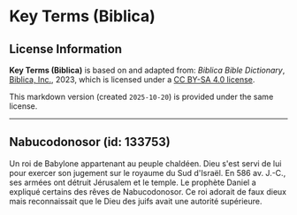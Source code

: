 # Key Terms (Biblica)

## License Information

**Key Terms (Biblica)** is based on and adapted from: _Biblica Bible Dictionary_, [Biblica, Inc.](https://www.biblica.com/), 2023, which is licensed under a [CC BY-SA 4.0 license](https://creativecommons.org/licenses/by-sa/4.0/legalcode.en).

This markdown version (created `2025-10-20`) is provided under the same license.



--------------------------------

## Nabucodonosor (id: 133753)

Un roi de Babylone appartenant au peuple chaldéen. Dieu s'est servi de lui pour exercer son jugement sur le royaume du Sud d'Israël. En 586 av. J.\-C., ses armées ont détruit Jérusalem et le temple. Le prophète Daniel a expliqué certains des rêves de Nabucodonosor. Ce roi adorait de faux dieux mais reconnaissait que le Dieu des juifs avait une autorité supérieure.


